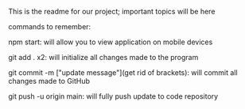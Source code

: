 This is the readme for our project; important topics will be here 

commands to remember:

npm start: will allow you to view application on mobile devices

git add . x2: will initialize all changes made to the program

git commit -m ["update message"](get rid of brackets): will commit all changes made to GitHub

git push -u origin main: will fully push update to code repository